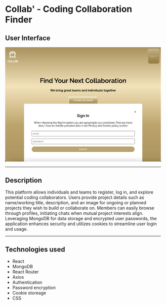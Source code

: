 # Collab' - Coding Collaboration Finder

## User Interface

![User Interface](user-interface.png)

---

## Description 

This platform allows individuals and teams to register, log in, and explore potential coding collaborators. Users provide project details such as name/working title, description, and an image for ongoing or planned projects they wish to build or collaborate on. Members can easily browse through profiles, initiating chats when mutual project interests align. Leveraging MongoDB for data storage and encrypted user passwords, the application enhances security and utilizes cookies to streamline user login and usage.

---

## Technologies used

- React 
- MongoDB
- React Router
- Axios
- Authentication
- Password encryption
- Cookie storeage
- CSS



